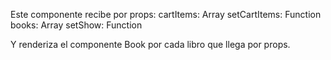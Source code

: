 Este componente recibe por props:
    cartItems: Array
    setCartItems: Function
    books: Array
    setShow: Function

Y renderiza el componente Book por cada libro que llega por props.